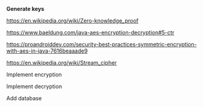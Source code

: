 <b>Generate keys</b>

https://en.wikipedia.org/wiki/Zero-knowledge_proof

 
https://www.baeldung.com/java-aes-encryption-decryption#5-ctr

https://proandroiddev.com/security-best-practices-symmetric-encryption-with-aes-in-java-7616beaaade9

https://en.wikipedia.org/wiki/Stream_cipher



Implement encryption

Implement decryption

Add database